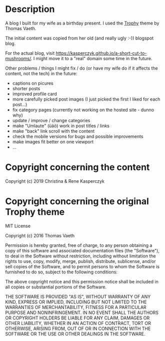 # Description
A blog I built for my wife as a birthday present.
I used the [Trophy](https://github.com/thomasvaeth/trophy-jekyll) theme by Thomas Vaeth.

The initial content was copied from her old (and really ugly :-)) blogspot blog.

For the actual blog, visit https://kasperczyk.github.io/a-short-cut-to-mushrooms/.
I might move it to a "real" domain some time in the future.

Other problems / things I might fix / do (or have my wife do if it affects the content, not the tech) in the future:
- captions on picures
- shorter posts
- improved profile card
- more carefully picked post images (I just picked the first I liked for each post...)
- fix category pages (currently not working on the hosted site - dunno why)
- update / improve / change categories
- make "Umlaute" (üäö) work in post titles / links
- make "back" link scroll with the content
- check the mobile versions for bugs and possible improvements
- make images fit better on one viewport
- ...

# Copyright concerning the content

Copyright (c) 2019 Christina & Rene Kasperczyk

# Copyright concerning the original Trophy theme

MIT License

Copyright (c) 2016 Thomas Vaeth

Permission is hereby granted, free of charge, to any person obtaining a copy
of this software and associated documentation files (the "Software"), to deal
in the Software without restriction, including without limitation the rights
to use, copy, modify, merge, publish, distribute, sublicense, and/or sell
copies of the Software, and to permit persons to whom the Software is
furnished to do so, subject to the following conditions:

The above copyright notice and this permission notice shall be included in all
copies or substantial portions of the Software.

THE SOFTWARE IS PROVIDED "AS IS", WITHOUT WARRANTY OF ANY KIND, EXPRESS OR
IMPLIED, INCLUDING BUT NOT LIMITED TO THE WARRANTIES OF MERCHANTABILITY,
FITNESS FOR A PARTICULAR PURPOSE AND NONINFRINGEMENT. IN NO EVENT SHALL THE
AUTHORS OR COPYRIGHT HOLDERS BE LIABLE FOR ANY CLAIM, DAMAGES OR OTHER
LIABILITY, WHETHER IN AN ACTION OF CONTRACT, TORT OR OTHERWISE, ARISING FROM,
OUT OF OR IN CONNECTION WITH THE SOFTWARE OR THE USE OR OTHER DEALINGS IN THE
SOFTWARE.
